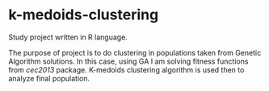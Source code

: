 # k-medoids-clustering

Study project written in R language.

The purpose of project is to do clustering in populations taken from Genetic Algorithm solutions. 
In this case, using GA I am solving fitness functions from *cec2013* package. K-medoids clustering algorithm is used then to analyze final population.
